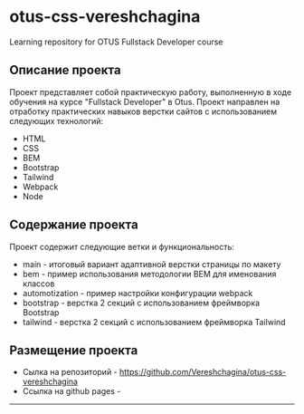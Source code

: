 # otus-css-vereshchagina

Learning repository for OTUS Fullstack Developer course

## Описание проекта

Проект представляет собой практическую работу, выполненную в ходе обучения на курсе
"Fullstack Developer" в Otus. Проект направлен на отработку практических навыков
верстки сайтов с использованием следующих технологий:

- HTML
- CSS
- BEM
- Bootstrap
- Tailwind
- Webpack
- Node

## Содержание проекта

Проект содержит следующие ветки и функциональность:

- main - итоговый вариант адаптивной верстки страницы по макету
- bem - пример использования методологии ВЕМ для именования классов
- automotization - пример настройки конфигурации webpack
- bootstrap - верстка 2 секций с использованием фреймворка Bootstrap
- tailwind - верстка 2 секций с использованием фреймворка Tailwind

## Размещение проекта

- Сылка на репозиторий - https://github.com/Vereshchagina/otus-css-vereshchagina
- Ссылка на github pages - 

---
